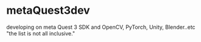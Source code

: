 # metaQuest3dev
developing on meta Quest 3 SDK and OpenCV, PyTorch, Unity, Blender..etc "the list is not all inclusive."
